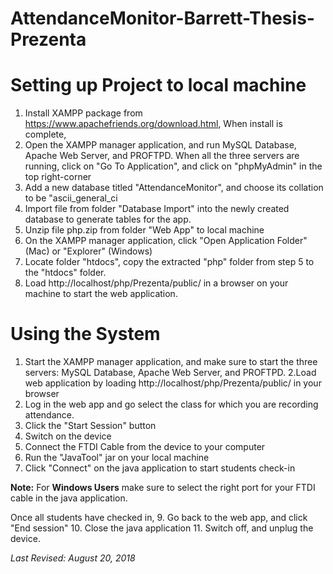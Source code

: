 # AttendanceMonitor-Barrett-Thesis-Prezenta

# Setting up Project to local machine #

1. Install XAMPP package from https://www.apachefriends.org/download.html,
   When install is complete,
2. Open the XAMPP manager application, and run MySQL Database, Apache Web Server, and PROFTPD.
   When all the three servers are running, click on "Go To Application", and click on "phpMyAdmin" in the top right-corner
3. Add a new database titled "AttendanceMonitor", and choose its collation to be "ascii_general_ci
4. Import file from folder "Database Import" into the newly created database to generate tables for the app.
5. Unzip file php.zip from folder "Web App" to local machine
6. On the XAMPP manager application, click "Open Application Folder" (Mac) or "Explorer" (Windows)
7. Locate folder "htdocs", copy the extracted "php" folder from step 5 to the "htdocs" folder.
8. Load http://localhost/php/Prezenta/public/ in a browser on your machine to start the web application.

# Using the System #

1. Start the XAMPP manager application, and make sure to start the three servers: MySQL Database, Apache Web Server, and PROFTPD.
2.Load web application by loading http://localhost/php/Prezenta/public/ in your browser
3. Log in the web app and go select the class for which you are recording attendance.
4. Click the "Start Session" button
5. Switch on the device
6. Connect the FTDI Cable from the device to your computer
7. Run the "JavaTool" jar on your local machine
8. Click "Connect" on the java application to start students check-in

**Note:**
   For **Windows Users** make sure to select the right port for your FTDI cable in the java application.
   
 Once all students have checked in,
9. Go back to the web app, and click "End session"
10. Close the java application
11. Switch off, and unplug the device.



*Last Revised: August 20, 2018* 
